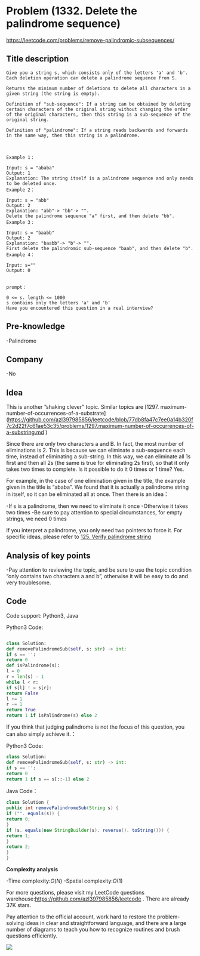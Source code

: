 # Problem (1332. Delete the palindrome sequence)

https://leetcode.com/problems/remove-palindromic-subsequences/

## Title description

```
Give you a string s, which consists only of the letters 'a' and 'b'. Each deletion operation can delete a palindrome sequence from S.

Returns the minimum number of deletions to delete all characters in a given string (the string is empty).

Definition of "sub-sequence": If a string can be obtained by deleting certain characters of the original string without changing the order of the original characters, then this string is a sub-sequence of the original string.

Definition of "palindrome": If a string reads backwards and forwards in the same way, then this string is a palindrome.



Example 1：

Input: s = "ababa"
Output: 1
Explanation: The string itself is a palindrome sequence and only needs to be deleted once.
Example 2：

Input: s = "abb"
Output: 2
Explanation: "abb"-> "bb"-> "".
Delete the palindrome sequence "a" first, and then delete "bb".
Example 3：

Input: s = "baabb"
Output: 2
Explanation: "baabb"-> "b"-> "".
First delete the palindromic sub-sequence "baab", and then delete "b".
Example 4：

Input: s=""
Output: 0


prompt：

0 <= s. length <= 1000
s contains only the letters 'a' and 'b'
Have you encountered this question in a real interview?
```

## Pre-knowledge

-Palindrome

## Company

-No

## Idea

This is another ”shaking clever" topic. Similar topics are [1297. maximum-number-of-occurrences-of-a-substrate] (https://github.com/azl397985856/leetcode/blob/77db8fa47c7ee0a14b320f7c2d22f7c61ae53c35/problems/1297.maximum-number-of-occurrences-of-a-substring.md )

Since there are only two characters a and B. In fact, the most number of eliminations is 2. This is because we can eliminate a sub-sequence each time, instead of eliminating a sub-string. In this way, we can eliminate all 1s first and then all 2s (the same is true for eliminating 2s first), so that it only takes two times to complete. Is it possible to do it 0 times or 1 time? Yes.

For example, in the case of one elimination given in the title, the example given in the title is “ababa”. We found that it is actually a palindrome string in itself, so it can be eliminated all at once. Then there is an idea：

-If s is a palindrome, then we need to eliminate it once
-Otherwise it takes two times
-Be sure to pay attention to special circumstances, for empty strings, we need 0 times

If you interpret a palindrome, you only need two pointers to force it. For specific ideas, please refer to [125. Verify palindrome string](./125.valid-palindrome.md)

## Analysis of key points

-Pay attention to reviewing the topic, and be sure to use the topic condition “only contains two characters a and b”, otherwise it will be easy to do and very troublesome.

## Code

Code support: Python3, Java

Python3 Code:

```python

class Solution:
def removePalindromeSub(self, s: str) -> int:
if s == '':
return 0
def isPalindrome(s):
l = 0
r = len(s) - 1
while l < r:
if s[l] ! = s[r]:
return False
l += 1
r -= 1
return True
return 1 if isPalindrome(s) else 2
```

If you think that judging palindrome is not the focus of this question, you can also simply achieve it.：

Python3 Code:

```python
class Solution:
def removePalindromeSub(self, s: str) -> int:
if s == '':
return 0
return 1 if s == s[::-1] else 2

```

Java Code：

```java
class Solution {
public int removePalindromeSub(String s) {
if ("". equals(s)) {
return 0;
}
if (s. equals(new StringBuilder(s). reverse(). toString())) {
return 1;
}
return 2;
}
}
```

**Complexity analysis**

-Time complexity:$O(N)$
-Spatial complexity:$O(1)$

For more questions, please visit my LeetCode questions warehouse:https://github.com/azl397985856/leetcode . There are already 37K stars.

Pay attention to the official account, work hard to restore the problem-solving ideas in clear and straightforward language, and there are a large number of diagrams to teach you how to recognize routines and brush questions efficiently.

![](https://tva1.sinaimg.cn/large/007S8ZIlly1gfcuzagjalj30p00dwabs.jpg)

